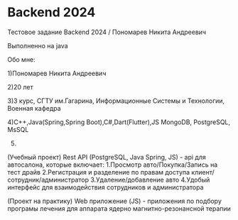 # Backend 2024
 Тестовое задание Backend 2024 / Пономарев Никита Андреевич
 
 Выполненно на java

 Обо мне:

﻿1)Пономарев Никита Андреевич

2)20 лет

3)3 курс, СГТУ им.Гагарина, Информационные Системы и Технологии, Военная кафедра

4)C++,Java(Spring,Spring Boot),C#,Dart(Flutter),JS
  MongoDB, PostgreSQL, MsSQL

5)
  (Учебный проект)
    Rest API (PostgreSQL, Java Spring, JS) - api для автосалона, которые включает:
	1.Просмотр авто/Покупка/Запись на тест драйв
	2.Регистрация и разделение по правам доступа клиент/сотрудник/администратор
	3.Удаление/добавление авто
	4.Удобый интерфейс для взаимодействия сотрудников и администратора 

  (Проект на практику)
     Web приложение (JS) - приложения по подбору програмы лечения для аппарата ядерно магнитно-резонансной терапии
